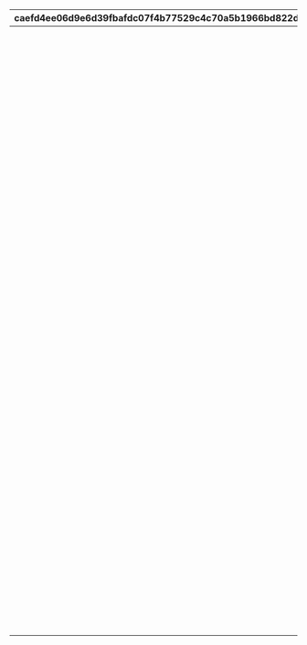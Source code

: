 |caefd4ee06d9e6d39fbafdc07f4b77529c4c70a5b1966bd822d0522022fb4086|2d8024c87099eaecf588baa1eb094358e862cce037fa4e8b916685de53828785|3f24385b9b8913376a22ed16bd4dff18248deea7506edf679b4a89bcfdf09e79|dd9646b5df8748a6fc65fe1ebc328c9abb47bbe90d88d450110163e5f10785d6|0b912739068d8f914b08dadbc36aecd549d38ab95363d60cbd952f1c331ec2db|eb41515f30507a44fef67c0ea65a2e2e1a2c27a4dd916b52c653f589050a45cd|bfb718c90f1c8259c9c2d9fab02470f93b095454e828f81db3b640604c0f3204|8033b378493735014a41af201d72bc8b6bedbe7ca3cbec9db5b8721af498bfad|a418b78a752af515a6aa68de60b4f1412fd4e3bf4d9175a11d7b5bf53cd262d8|e0412c67f3dea8248ccaec27969e75daeaa808ee220a7682356704711778a07c|cad8494481fbfea45bc012259e9ebd8391c96d66504dcf2a5e8c4bcbb3e06445|a8ce07a3521436af3929de2891bb6f217d9f84efe220aac594b0b33012ed083a|76e770fa34e00d37505dc70dafe52403d2e0d1d7f116a8b3df2a15d25a674da8|
| --- | --- | --- | --- | --- | --- | --- | --- | --- | --- | --- | --- | --- |
||||29|||||3100101||31001_01||1|
||||59|||||3100101||31001_03||30|
||||-1|||||3100101||31001_05||60|
||||29|||||3100102||31001_01|31001_01|1|
||||59|||||3100102||31001_03|31001_03|30|
||||-1|||||3100102||31001_05|31001_05|60|
||||29|31001_01||||3100103||31001_01|31001_01|1|
||||59|31001_03||||3100103||31001_03|31001_03|30|
||||-1|31001_05||||3100103||31001_05|31001_05|60|
||31001_01||29|31001_01||||3100104||31001_01|31001_01|1|
||31001_03||59|31001_03||||3100104||31001_03|31001_03|30|
||31001_05||-1|31001_05||||3100104||31001_05|31001_05|60|
||||29|||||3100201||61003_01|61003_02|1|
||||49|||||3100201||61003_03|61003_04|30|
||||79|||||3100201||61003_05|61003_06|50|
||||99|||||3100201||61003_07|61003_08|80|
||||109|||||3100201||61003_09|61003_10|100|
||||119|||||3100201||61003_11|61003_12|110|
||||129|||||3100201||61003_13|61003_14|120|
||||139|||||3100201||61003_15|61003_16|130|
||||149|||||3100201||61003_17|61003_18|140|
||||159|||||3100201||61003_19|61003_20|150|
||||169|||||3100201||61003_21|61003_22|160|
||||179|||||3100201||61003_23|61003_24|170|
||||189|||||3100201||61003_25|61003_26|180|
||||199|||||3100201||61003_27|61003_28|190|
||||209|||||3100201||61003_29|61003_30|200|
||||219|||||3100201||61003_31|61003_32|210|
||||229|||||3100201||61003_33|61003_34|220|
||||239|||||3100201||61003_35|61003_36|230|
||||249|||||3100201||61003_37|61003_38|240|
||||259|||||3100201||61003_39|61003_40|250|
||||269|||||3100201||61003_41|61003_42|260|
||||279|||||3100201||61003_43|61003_44|270|
||||289|||||3100201||61003_45|61003_46|280|
||||299|||||3100201||61003_47|61003_48|290|
||||309|||||3100201||61003_49|61003_50|300|
||||319|||||3100201||61003_51|61003_52|310|
||||329|||||3100201||61003_53|61003_54|320|
||||339|||||3100201||61003_55|61003_56|330|
||||-1|||||3100201||61003_57|61003_58|340|